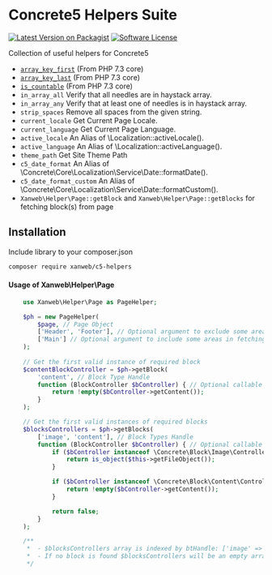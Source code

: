 # Concrete5 Helpers Suite
[![Latest Version on Packagist](https://img.shields.io/packagist/v/xanweb/c5-helpers.svg?maxAge=2592000&style=flat-square)](https://packagist.org/packages/xanweb/c5-helpers)
[![Software License](https://img.shields.io/badge/license-MIT-brightgreen.svg?style=flat-square)](LICENSE)

Collection of useful helpers for Concrete5

- [`array_key_first`](https://php.net/array_key_first) (From PHP 7.3 core)
- [`array_key_last`](https://php.net/array_key_last) (From PHP 7.3 core)
- [`is_countable`](https://php.net/is_countable) (From PHP 7.3 core)
- `in_array_all` Verify that all needles are in haystack array.
- `in_array_any` Verify that at least one of needles is in haystack array.
- `strip_spaces` Remove all spaces from the given string.
- `current_locale` Get Current Page Locale.
- `current_language` Get Current Page Language.
- `active_locale` An Alias of \Localization::activeLocale().
- `active_language` An Alias of \Localization::activeLanguage().
- `theme_path` Get Site Theme Path  
- `c5_date_format` An Alias of \Concrete\Core\Localization\Service\Date::formatDate().
- `c5_date_format_custom` An Alias of \Concrete\Core\Localization\Service\Date::formatCustom().
- `Xanweb\Helper\Page::getBlock` and `Xanweb\Helper\Page::getBlocks` for fetching block(s) from page

## Installation

Include library to your composer.json
```bash
composer require xanweb/c5-helpers
```

#### Usage of Xanweb\Helper\Page

```php 
    use Xanweb\Helper\Page as PageHelper;

    $ph = new PageHelper(
        $page, // Page Object
        ['Header', 'Footer'], // Optional argument to exclude some areas from fetching
        ['Main'] // Optional argument to include some areas in fetching
    );
    
    // Get the first valid instance of required block
    $contentBlockController = $ph->getBlock(
        'content', // Block Type Handle 
        function (BlockController $bController) { // Optional callable to test for valid block
            return !empty($bController->getContent());
        }
    );

    // Get the first valid instances of required blocks
    $blocksControllers = $ph->getBlocks(
        ['image', 'content'], // Block Types Handle 
        function (BlockController $bController) { // Optional callable to test for valid block
            if ($bController instanceof \Concrete\Block\Image\Controller) {
                return is_object($this->getFileObject());
            }

            if ($bController instanceof \Concrete\Block\Content\Controller) {
                return !empty($bController->getContent());
            }

            return false;
        }
    );

    /**
     *  - $blocksControllers array is indexed by btHandle: ['image' => $bController, 'content' => $bController]
     *  - If no block is found $blocksControllers will be an empty array 
     */  
```
